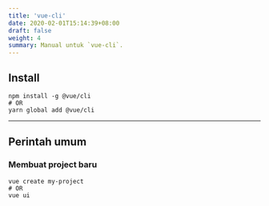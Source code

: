 ```yaml
---
title: 'vue-cli'
date: 2020-02-01T15:14:39+08:00
draft: false
weight: 4
summary: Manual untuk `vue-cli`.
---
```


## Install
```
npm install -g @vue/cli
# OR
yarn global add @vue/cli
```

---

## Perintah umum
### Membuat project baru
```
vue create my-project
# OR
vue ui
```
